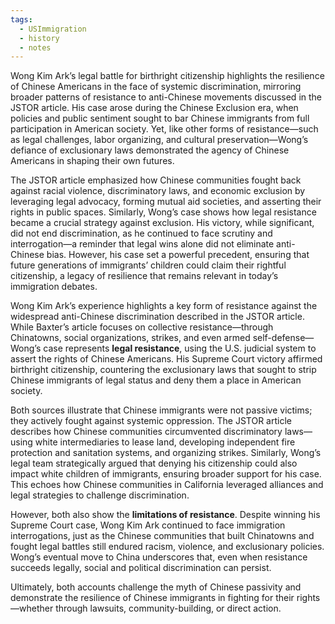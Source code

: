 ```yaml
---
tags:
  - USImmigration
  - history
  - notes
---
```

Wong Kim Ark’s legal battle for birthright citizenship highlights the resilience of Chinese Americans in the face of systemic discrimination, mirroring broader patterns of resistance to anti-Chinese movements discussed in the JSTOR article. His case arose during the Chinese Exclusion era, when policies and public sentiment sought to bar Chinese immigrants from full participation in American society. Yet, like other forms of resistance—such as legal challenges, labor organizing, and cultural preservation—Wong’s defiance of exclusionary laws demonstrated the agency of Chinese Americans in shaping their own futures.

The JSTOR article emphasized how Chinese communities fought back against racial violence, discriminatory laws, and economic exclusion by leveraging legal advocacy, forming mutual aid societies, and asserting their rights in public spaces. Similarly, Wong’s case shows how legal resistance became a crucial strategy against exclusion. His victory, while significant, did not end discrimination, as he continued to face scrutiny and interrogation—a reminder that legal wins alone did not eliminate anti-Chinese bias. However, his case set a powerful precedent, ensuring that future generations of immigrants’ children could claim their rightful citizenship, a legacy of resilience that remains relevant in today’s immigration debates.





Wong Kim Ark’s experience highlights a key form of resistance against the widespread anti-Chinese discrimination described in the JSTOR article. While Baxter’s article focuses on collective resistance—through Chinatowns, social organizations, strikes, and even armed self-defense—Wong’s case represents **legal resistance**, using the U.S. judicial system to assert the rights of Chinese Americans. His Supreme Court victory affirmed birthright citizenship, countering the exclusionary laws that sought to strip Chinese immigrants of legal status and deny them a place in American society.

  

Both sources illustrate that Chinese immigrants were not passive victims; they actively fought against systemic oppression. The JSTOR article describes how Chinese communities circumvented discriminatory laws—using white intermediaries to lease land, developing independent fire protection and sanitation systems, and organizing strikes. Similarly, Wong’s legal team strategically argued that denying his citizenship could also impact white children of immigrants, ensuring broader support for his case. This echoes how Chinese communities in California leveraged alliances and legal strategies to challenge discrimination.

  

However, both also show the **limitations of resistance**. Despite winning his Supreme Court case, Wong Kim Ark continued to face immigration interrogations, just as the Chinese communities that built Chinatowns and fought legal battles still endured racism, violence, and exclusionary policies. Wong’s eventual move to China underscores that, even when resistance succeeds legally, social and political discrimination can persist.

  

Ultimately, both accounts challenge the myth of Chinese passivity and demonstrate the resilience of Chinese immigrants in fighting for their rights—whether through lawsuits, community-building, or direct action.